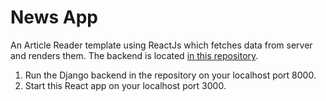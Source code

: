 # News App

An Article Reader template using ReactJs which fetches data from server and renders them. The backend is located <a href="https://github.com/PratikGarai/Fun-Backend">in this repository</a>.<br>
1. Run the Django backend in the repository on your localhost port 8000.<br>
2. Start this React app on your localhost port 3000.<br>
